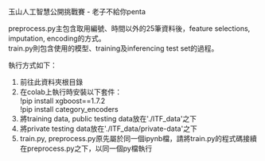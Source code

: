 玉山人工智慧公開挑戰賽 - 老子不給你penta  

preprocess.py主包含取用編號、時間以外的25筆資料後，feature selections, imputation, encoding的方式。  
train.py則包含使用的模型、training及inferencing test set的過程。  

執行方式如下：
1. 前往此資料夾根目錄 
2. 在colab上執行時安裝以下套件：  
    !pip install xgboost==1.7.2    
    !pip install category_encoders   
2. 將training data, public testing data放在'./ITF_data'之下  
3. 將private testing data放在'./ITF_data/private-data'之下    
4. train.py, preprocess.py原先屬於同一個ipynb檔，請將train.py的程式碼接續在preprocess.py之下，以同一個py檔執行  

  
